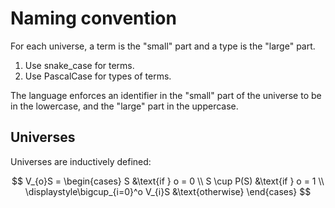 # Naming convention

For each universe, a term is the "small" part and a type is the "large" part.

1. Use snake_case for terms.
2. Use PascalCase for types of terms.

The language enforces an identifier in the "small" part of the universe to be in the lowercase, and the "large" part in the uppercase.

## Universes

Universes are inductively defined:

$$
V_{o}S = \begin{cases}
S                                   &\text{if } o = 0 \\
S \cup P(S)                         &\text{if } o = 1 \\
\displaystyle\bigcup_{i=0}^o V_{i}S &\text{otherwise}
\end{cases}
$$

